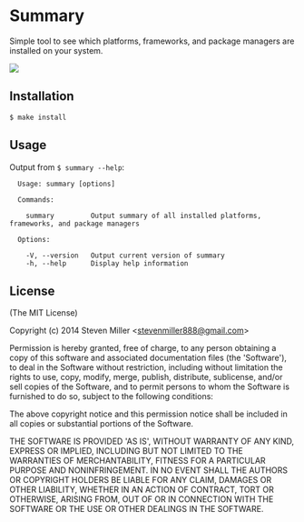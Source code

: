 # Summary

Simple tool to see which platforms, frameworks, and package managers are installed on your system.

![](http://cl.ly/image/3l2v290s1g0O/Screen%20Shot%202015-02-15%20at%2010.44.09%20PM.png)

## Installation

`$ make install`

## Usage

Output from `$ summary --help`:

```
  Usage: summary [options]

  Commands:

    summary         Output summary of all installed platforms, frameworks, and package managers

  Options:

    -V, --version   Output current version of summary
    -h, --help      Display help information
```

## License

(The MIT License)

Copyright (c) 2014 Steven Miller &lt;stevenmiller888@gmail.com&gt;

Permission is hereby granted, free of charge, to any person obtaining a copy of this software and associated documentation files (the 'Software'), to deal in the Software without restriction, including without limitation the rights to use, copy, modify, merge, publish, distribute, sublicense, and/or sell copies of the Software, and to permit persons to whom the Software is furnished to do so, subject to the following conditions:

The above copyright notice and this permission notice shall be included in all copies or substantial portions of the Software.

THE SOFTWARE IS PROVIDED 'AS IS', WITHOUT WARRANTY OF ANY KIND, EXPRESS OR IMPLIED, INCLUDING BUT NOT LIMITED TO THE WARRANTIES OF MERCHANTABILITY, FITNESS FOR A PARTICULAR PURPOSE AND NONINFRINGEMENT. IN NO EVENT SHALL THE AUTHORS OR COPYRIGHT HOLDERS BE LIABLE FOR ANY CLAIM, DAMAGES OR OTHER LIABILITY, WHETHER IN AN ACTION OF CONTRACT, TORT OR OTHERWISE, ARISING FROM, OUT OF OR IN CONNECTION WITH THE SOFTWARE OR THE USE OR OTHER DEALINGS IN THE SOFTWARE.
